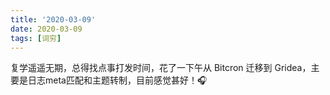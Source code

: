 ```yaml
---
title: '2020-03-09'
date: 2020-03-09
tags: [词穷]
---
```


复学遥遥无期，总得找点事打发时间，花了一下午从 Bitcron 迁移到 Gridea，主要是日志meta匹配和主题转制，目前感觉甚好！🎧